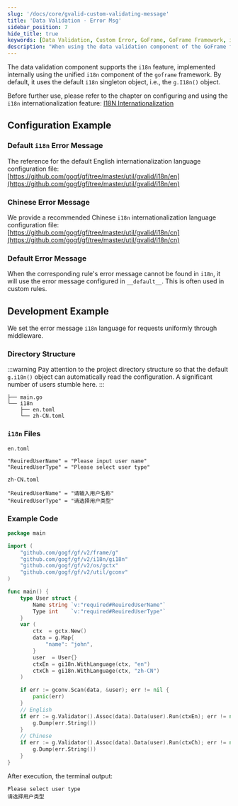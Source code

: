 ```yaml
---
slug: '/docs/core/gvalid-custom-validating-message'
title: 'Data Validation - Error Msg'
sidebar_position: 7
hide_title: true
keywords: [Data Validation, Custom Error, GoFrame, GoFrame Framework, i18n, Internationalization, Validation Message, Chinese Error Message, English Error Message, Error Message Configuration]
description: "When using the data validation component of the GoFrame framework, customize error messages and support the i18n internationalization feature. By combining with the i18n component, you can easily set error messages in different languages. The document explains in detail how to configure i18n files in English and Chinese, and how to set the error message language through middleware, helping developers to handle internationalization more efficiently."
---
```


The data validation component supports the `i18n` feature, implemented internally using the unified `i18n` component of the `goframe` framework. By default, it uses the default `i18n` singleton object, i.e., the `g.I18n()` object.

Before further use, please refer to the chapter on configuring and using the `i18n` internationalization feature: [I18N Internationalization](../I18N国际化/I18N国际化.md)

## Configuration Example

### Default `i18n` Error Message

The reference for the default English internationalization language configuration file: [https://github.com/gogf/gf/tree/master/util/gvalid/i18n/en](https://github.com/gogf/gf/tree/master/util/gvalid/i18n/en)

### Chinese Error Message

We provide a recommended Chinese `i18n` internationalization language configuration file: [https://github.com/gogf/gf/tree/master/util/gvalid/i18n/cn](https://github.com/gogf/gf/tree/master/util/gvalid/i18n/cn)

### Default Error Message

When the corresponding rule's error message cannot be found in `i18n`, it will use the error message configured in `__default__`. This is often used in custom rules.

## Development Example

We set the error message `i18n` language for requests uniformly through middleware.

### Directory Structure
:::warning
Pay attention to the project directory structure so that the default `g.i18n()` object can automatically read the configuration. A significant number of users stumble here.
:::
```
├── main.go
└── i18n
    ├── en.toml
    └── zh-CN.toml
```

### `i18n` Files

`en.toml`

```
"ReuiredUserName" = "Please input user name"
"ReuiredUserType" = "Please select user type"
```

`zh-CN.toml`

```
"ReuiredUserName" = "请输入用户名称"
"ReuiredUserType" = "请选择用户类型"
```

### Example Code

```go
package main

import (
    "github.com/gogf/gf/v2/frame/g"
    "github.com/gogf/gf/v2/i18n/gi18n"
    "github.com/gogf/gf/v2/os/gctx"
    "github.com/gogf/gf/v2/util/gconv"
)

func main() {
    type User struct {
        Name string `v:"required#ReuiredUserName"`
        Type int    `v:"required#ReuiredUserType"`
    }
    var (
        ctx  = gctx.New()
        data = g.Map{
            "name": "john",
        }
        user  = User{}
        ctxEn = gi18n.WithLanguage(ctx, "en")
        ctxCh = gi18n.WithLanguage(ctx, "zh-CN")
    )

    if err := gconv.Scan(data, &user); err != nil {
        panic(err)
    }
    // English
    if err := g.Validator().Assoc(data).Data(user).Run(ctxEn); err != nil {
        g.Dump(err.String())
    }
    // Chinese
    if err := g.Validator().Assoc(data).Data(user).Run(ctxCh); err != nil {
        g.Dump(err.String())
    }
}
```

After execution, the terminal output:

```
Please select user type
请选择用户类型
```